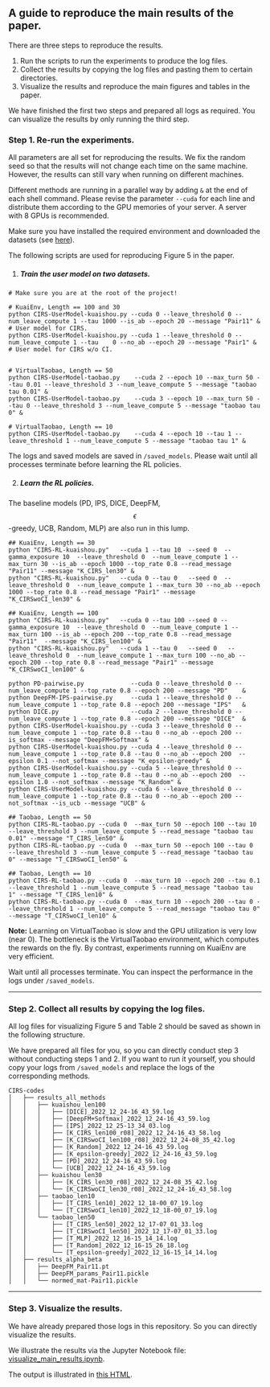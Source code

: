 ## A guide to reproduce the main results of the paper.

There are three steps to reproduce the results.
1. Run the scripts to run the experiments to produce the log files.
2. Collect the results by copying the log files and pasting them to certain directories.
3. Visualize the results and reproduce the main figures and tables in the paper.

We have finished the first two steps and prepared all logs as required. You can visualize the results by only running the third step. 

### Step 1. Re-run the experiments.

All parameters are all set for reproducing the results. We fix the random seed so that the results will not change each time on the same machine. However, the results can still vary when running on different machines.

Different methods are running in a parallel way by adding `&` at the end of each shell command. Please revise the parameter `--cuda` for each line and distribute them according to the GPU memories of your server. A server with 8 GPUs is recommended. 

Make sure you have installed the required environment and downloaded the datasets (see [here](https://github.com/chongminggao/CIRS-codes#installation)).

The following scripts are used for reproducing Figure 5 in the paper.

1. ##### Train the user model on two datasets. 

```shell
# Make sure you are at the root of the project!

# KuaiEnv, Length == 100 and 30
python CIRS-UserModel-kuaishou.py --cuda 0 --leave_threshold 0 --num_leave_compute 1 --tau 1000 --is_ab --epoch 20 --message "Pair11" & # User model for CIRS.
python CIRS-UserModel-kuaishou.py --cuda 1 --leave_threshold 0 --num_leave_compute 1 --tau    0 --no_ab --epoch 20 --message "Pair1" & # User model for CIRS w/o CI.


# VirtualTaobao, Length == 50
python CIRS-UserModel-taobao.py    --cuda 2 --epoch 10 --max_turn 50 --tau 0.01 --leave_threshold 3 --num_leave_compute 5 --message "taobao tau 0.01" & 
python CIRS-UserModel-taobao.py    --cuda 3 --epoch 10 --max_turn 50 --tau 0 --leave_threshold 3 --num_leave_compute 5 --message "taobao tau 0" & 

# VirtualTaobao, Length == 10
python CIRS-UserModel-taobao.py    --cuda 4 --epoch 10 --tau 1 --leave_threshold 1 --num_leave_compute 5 --message "taobao tau 1" & 
```

The logs and saved models are saved in `/saved_models`. Please wait until all processes terminate before learning the RL policies.

2. ##### Learn the RL policies. 

The baseline models (PD, IPS, DICE, DeepFM, $$\epsilon$$-greedy, UCB, Random, MLP) are also run in this lump.

```shell
## KuaiEnv, Length == 30
python "CIRS-RL-kuaishou.py"   --cuda 1 --tau 10  --seed 0  --gamma_exposure 10  --leave_threshold 0  --num_leave_compute 1 --max_turn 30 --is_ab --epoch 1000 --top_rate 0.8 --read_message "Pair11" --message "K_CIRS_len30" &
python "CIRS-RL-kuaishou.py"   --cuda 0 --tau 0   --seed 0  --leave_threshold 0  --num_leave_compute 1 --max_turn 30 --no_ab --epoch 1000 --top_rate 0.8 --read_message "Pair1" --message "K_CIRSwoCI_len30" &

## KuaiEnv, Length == 100
python "CIRS-RL-kuaishou.py"   --cuda 0 --tau 100 --seed 0 --gamma_exposure 10  --leave_threshold 0  --num_leave_compute 1 --max_turn 100 --is_ab --epoch 200 --top_rate 0.8 --read_message "Pair11"  --message "K_CIRS_len100" &
python "CIRS-RL-kuaishou.py"   --cuda 1 --tau 0   --seed 0   --leave_threshold 0  --num_leave_compute 1 --max_turn 100 --no_ab --epoch 200 --top_rate 0.8 --read_message "Pair1" --message "K_CIRSwoCI_len100" &

python PD-pairwise.py             --cuda 0 --leave_threshold 0 --num_leave_compute 1 --top_rate 0.8 --epoch 200 --message "PD"    &
python DeepFM-IPS-pairwise.py     --cuda 1 --leave_threshold 0 --num_leave_compute 1 --top_rate 0.8 --epoch 200 --message "IPS"   &
python DICE.py                    --cuda 2 --leave_threshold 0 --num_leave_compute 1 --top_rate 0.8 --epoch 200 --message "DICE"  &
python CIRS-UserModel-kuaishou.py --cuda 3 --leave_threshold 0 --num_leave_compute 1 --top_rate 0.8 --tau 0 --no_ab --epoch 200 --is_softmax --message "DeepFM+Softmax" &
python CIRS-UserModel-kuaishou.py --cuda 4 --leave_threshold 0 --num_leave_compute 1 --top_rate 0.8 --tau 0 --no_ab --epoch 200  --epsilon 0.1 --not_softmax --message "K_epsilon-greedy" &
python CIRS-UserModel-kuaishou.py --cuda 5 --leave_threshold 0 --num_leave_compute 1 --top_rate 0.8 --tau 0 --no_ab --epoch 200  --epsilon 1.0 --not_softmax --message "K_Random" &
python CIRS-UserModel-kuaishou.py --cuda 6 --leave_threshold 0 --num_leave_compute 1 --top_rate 0.8 --tau 0 --no_ab --epoch 200 --not_softmax --is_ucb --message "UCB" &

## Taobao, Length == 50
python CIRS-RL-taobao.py --cuda 0  --max_turn 50 --epoch 100 --tau 10 --leave_threshold 3 --num_leave_compute 5 --read_message "taobao tau 0.01" --message "T_CIRS_len50" &
python CIRS-RL-taobao.py --cuda 0  --max_turn 50 --epoch 100 --tau 0  --leave_threshold 3 --num_leave_compute 5 --read_message "taobao tau 0" --message "T_CIRSwoCI_len50" &

## Taobao, Length == 10
python CIRS-RL-taobao.py --cuda 0  --max_turn 10 --epoch 200 --tau 0.1 --leave_threshold 1 --num_leave_compute 5 --read_message "taobao tau 1" --message "T_CIRS_len10" &
python CIRS-RL-taobao.py --cuda 0  --max_turn 10 --epoch 200 --tau 0 --leave_threshold 1 --num_leave_compute 5 --read_message "taobao tau 0" --message "T_CIRSwoCI_len10" &
```

**Note:** Learning on VirtualTaobao is slow and the GPU utilization is very low (near 0). The bottleneck is the VirtualTaobao environment, which computes the rewards on the fly. By contrast, experiments running on KuaiEnv are very efficient.

Wait until all processes terminate. You can inspect the performance in the logs under `/saved_models`.

---

### Step 2. Collect all results by copying the log files.

All log files for visualizing Figure 5 and Table 2 should be saved as shown in the following structure.

We have prepared all files for you, so you can directly conduct step 3 without conducting steps 1 and 2. If you want to run it yourself, you should copy your logs from `/saved_models` and replace the logs of the corresponding methods.

```
CIRS-codes
│   ├── results_all_methods
│   │   ├── kuaishou_len100
│   │   │   ├── [DICE]_2022_12_24-16_43_59.log
│   │   │   ├── [DeepFM+Softmax]_2022_12_24-16_43_59.log
│   │   │   ├── [IPS]_2022_12_25-13_34_03.log
│   │   │   ├── [K_CIRS_len100_r08]_2022_12_24-16_43_58.log
│   │   │   ├── [K_CIRSwoCI_len100_r08]_2022_12_24-08_35_42.log
│   │   │   ├── [K_Random]_2022_12_24-16_43_59.log
│   │   │   ├── [K_epsilon-greedy]_2022_12_24-16_43_59.log
│   │   │   ├── [PD]_2022_12_24-16_43_59.log
│   │   │   └── [UCB]_2022_12_24-16_43_59.log
│   │   ├── kuaishou_len30
│   │   │   ├── [K_CIRS_len30_r08]_2022_12_24-08_35_42.log
│   │   │   └── [K_CIRSwoCI_len30_r08]_2022_12_24-16_43_58.log
│   │   ├── taobao_len10
│   │   │   ├── [T_CIRS_len10]_2022_12_18-00_07_19.log
│   │   │   └── [T_CIRSwoCI_len10]_2022_12_18-00_07_19.log
│   │   └── taobao_len50
│   │       ├── [T_CIRS_len50]_2022_12_17-07_01_33.log
│   │       ├── [T_CIRSwoCI_len50]_2022_12_17-07_01_33.log
│   │       ├── [T_MLP]_2022_12_16-15_14_14.log
│   │       ├── [T_Random]_2022_12_16-15_26_18.log
│   │       └── [T_epsilon-greedy]_2022_12_16-15_14_14.log
│   ├── results_alpha_beta
│   │   ├── DeepFM_Pair11.pt
│   │   ├── DeepFM_params_Pair11.pickle
│   │   └── normed_mat-Pair11.pickle
```

---

### Step 3. Visualize the results.

We have already prepared those logs in this repository. So you can directly visualize the results.

We illustrate the results via the Jupyter Notebook file: [visualize_main_results.ipynb](./visualize_main_results.ipynb).

The output is illustrated in [this HTML](./visualize_main_results.html).




